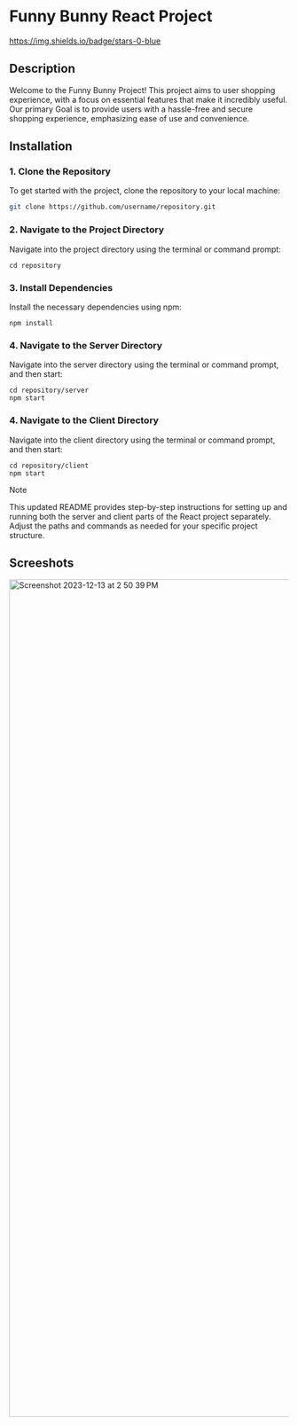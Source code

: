 # Funny Bunny React Project
https://img.shields.io/badge/stars-0-blue

## Description
Welcome to the Funny Bunny Project! This project aims to user shopping experience, with a focus on essential features that make it incredibly useful. Our primary Goal is to provide users with a hassle-free and secure shopping experience, emphasizing ease of use and convenience.

## Installation

### 1. Clone the Repository
To get started with the project, clone the repository to your local machine:

```bash
git clone https://github.com/username/repository.git
```

### 2. Navigate to the Project Directory
Navigate into the project directory using the terminal or command prompt:
```
cd repository
```

### 3.  Install Dependencies
Install the necessary dependencies using npm:
```
npm install
```

### 4.  Navigate to the Server Directory
Navigate into the server directory using the terminal or command prompt, and then start:
```
cd repository/server
npm start
```
### 4.  Navigate to the Client Directory
Navigate into the client directory using the terminal or command prompt, and then start:
```
cd repository/client
npm start
```
> [!NOTE]
> This updated README provides step-by-step instructions for setting up and running both the server and client parts of the React project separately. Adjust the paths and commands as needed for your specific project structure.

## Screeshots
<img width="1511" alt="Screenshot 2023-12-13 at 2 50 39 PM" src="https://github.com/sophieLe256/Web-project/assets/102685323/5b43e5f0-e90c-40f5-b408-39442e9554e0">

